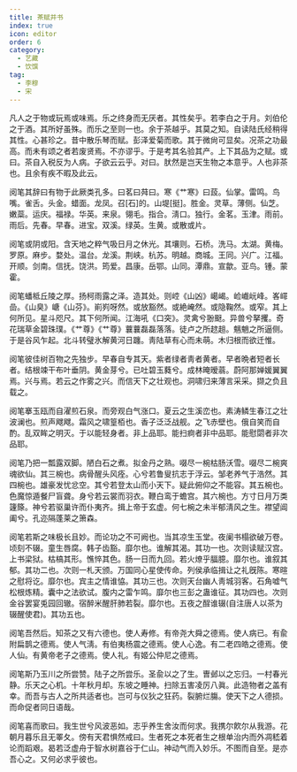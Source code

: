 ```yaml
---
title: 茶赋并书
index: true
icon: editor
order: 6
category:
  - 艺藏
  - 饮馔
tag:
  - 李穆
  - 宋
---
```


凡人之于物或玩焉或味焉。乐之终身而无厌者。其性矣乎。若李白之于月。刘伯伦之于酒。其所好虽殊。而乐之至则一也。余于茶越乎。其莫之知。自读陆氏经稍得其性。心甚珍之。昔中散乐琴而赋。彭泽爱菊而歌。其于微尙可显矣。况茶之功最高。而未有颂之者若废贤焉。不亦谬乎。于是考其名验其产。上下其品为之赋。或曰。茶自入税反为人病。子欲云云乎。对曰。肰然是岂天生物之本意乎。人也非茶也。且余有疾不暇及此云。  

阅笔其辞曰有物于此厥类孔多。曰茗曰荈曰。寒《艹寒》曰蔎。仙掌。雷鸣。鸟嘴。雀舌。头金。蜡面。龙凤。召[石]的。山堤[挺]。胜金。灵草。薄侧。仙芝。嫩蘂。运庆。福禄。华英。来泉。翎毛。指合。淸口。独行。金茗。玉津。雨前。雨后。先春。早春。进宝。双溪。绿英。生黄。或散或片。  

阅笔或阴或阳。含天地之粹气吸日月之休光。其壤则。石桥。洗马。太湖。黄梅。罗原。麻步。婺处。温台。龙溪。荆峡。杭苏。明越。商城。王同。兴广。江福。开顺。剑南。信抚。饶洪。筠爱。昌康。岳鄂。山同。潭鼎。宣歙。亚鸟。锺。蒙霍。  

阅笔蟠柢丘陵之厚。扬柯雨露之泽。造其处。则崆《山凶》嶱嵑。崄巇岏峰。峉嶵嵒。《山臭》嵣《山芬》。崱峛呀然。或放豁然。或絶崦然。或隐鞠然。或窄。其上何所见。星斗咫尺。其下何所闻。江海吼《口突》。灵禽兮翂颬。异兽兮拏攫。奇花瑞草金碧珠璞。《艹尊》《艹尊》蘘蘘磊磊落落。徒卢之所趑趄。魑魈之所逼侧。于是谷风乍起。北斗转璧氷解黄河日躔。靑陆草有心而未萌。木归根而欲迁惟。  

阅笔彼佳树百物之先独步。早春自专其天。紫者绿者靑者黄者。早者晩者短者长者。结根竦干布叶垂阴。黄金芽兮。已吐碧玉蕤兮。成林晻暧蓊。蔚阿那婵媛翼翼焉。兴与焉。若云之作雾之兴。而信天下之壮观也。洞啸归来薄言采采。撷之负且载之。  

阅笔搴玉瓯而自濯煎石泉。而旁观白气涨口。夏云之生溪峦也。素涛鳞生春江之壮波澜也。煎声飕飕。霜风之啸篁栢也。香子泛泛战舰。之飞赤壁也。俄自笑而自酌。乱双眸之明灭。于以能轻身者。非上品耶。能扫痾者非中品耶。能慰閟者非次品耶。  

阅笔乃把一瓢露双脚。陋白石之煮。拟金丹之熟。啜尽一椀枯肠沃雪。啜尽二椀爽魂欲仙。其三椀也。病骨醒头风痊。心兮若鲁叟抗志于浮云。邹老养气于浩然。其四椀也。雄豪发忧忿空。其兮若登太山而小天下。疑此俯仰之不能容。其五椀也。色魔惊遁餐尸盲聋。身兮若云裳而羽衣。鞭白鸾于蟾宫。其六椀也。方寸日月万类籧篨。神兮若驱巢许而仆夷齐。揖上帝于玄虚。何七椀之未半郁淸风之生。襟望阊阖兮。孔迩隔蓬莱之箫森。  

阅笔若斯之味极长且妙。而论功之不可阙也。当其凉生玉堂。夜阑书榻欲破万卷。顷刻不辍。童生唇腐。韩子齿豁。靡尔也。谁解其渴。其功一也。次则读赋汉宫。上书梁狱。枯槁其形。憔悴其色。肠一日而九回。若火燎乎腷臆。靡尔也。谁叙其郁。其功二也。次则一札天颁。万国同心星使传命。列侯承临揖让之礼旣陈。寒暄之慰将讫。靡尔也。宾主之情谁恊。其功三也。次则天台幽人靑城羽客。石角嘘气松根炼精。囊中之法欲试。腹内之雷乍鸣。靡尔也三彭之蛊谁征。其功四也。次则金谷罢宴兎园回辙。宿醉米醒肝肺若裂。靡尔也。五夜之酲谁辍(自注唐人以茶为辍醒使君)。其功五也。  

阅笔吾然后。知茶之又有六德也。使人寿修。有帝尧大舜之德焉。使人病已。有兪附扁鹊之德焉。使人气淸。有伯夷杨震之德焉。使人心逸。有二老四皓之德焉。使人仙。有黄帝老子之德焉。使人礼。有姬公仲尼之德焉。  

阅笔斯乃玉川之所尝赞。陆子之所尝乐。圣兪以之了生。曺邺以之忘归。一村春光静。乐天之心机。十年秋月却。东坡之睡神。扫除五害凌厉八眞。此造物者之盖有幸。而吾与古人之所共适者也。岂可与仪狄之狂药。裂腑烂膓。使天下之人德损。而命促者同日语哉。  

阅笔喜而歌曰。我生世兮风波恶如。志乎养生舍汝而何求。我携尔飮尔从我游。花朝月暮乐且无睪夂。傍有天君惧然戒曰。生者死之本死者生之根单治内而外凋嵇着论而蹈艰。曷若泛虚舟于智水树嘉谷于仁山。神动气而入妙乐。不图而自至。是亦吾心之。又何必求乎彼也。  
